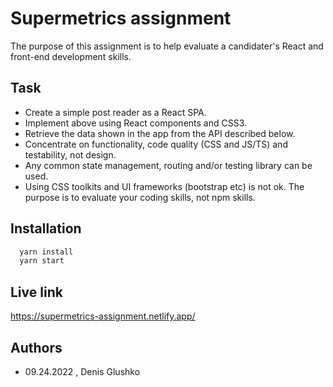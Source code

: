 
# Supermetrics assignment

The purpose of this assignment is to help evaluate a candidater's React and front-end development skills.







## Task

 - Create a simple post reader as a React SPA.
 - Implement above using React components and CSS3.
 - Retrieve the data shown in the app from the API described below.
 - Concentrate on functionality, code quality (CSS and JS/TS) and testability, not design.
 - Any common state management, routing and/or testing library can be used.
 - Using CSS toolkits and UI frameworks (bootstrap etc) is not ok. The purpose is to evaluate your coding skills, not npm skills.
 



## Installation

```bash
  yarn install
  yarn start
```

    
## Live link

https://supermetrics-assignment.netlify.app/


## Authors

- 09.24.2022 , Denis Glushko

